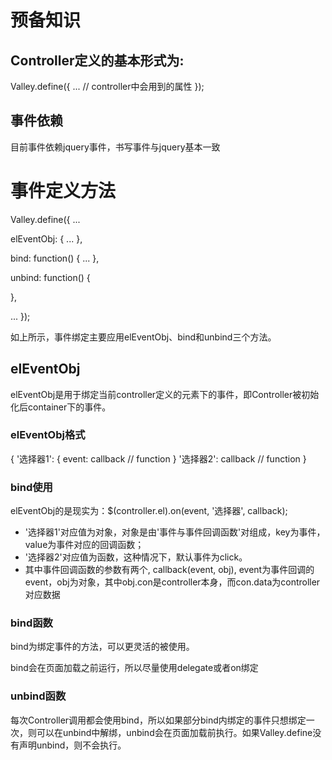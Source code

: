 # 预备知识

## Controller定义的基本形式为:

Valley.define({
  ... // controller中会用到的属性
});

## 事件依赖

目前事件依赖jquery事件，书写事件与jquery基本一致

# 事件定义方法

Valley.define({
  ...

  elEventObj: {
    ...
  },

  bind: function() {
    ...
  },

  unbind: function() {

  },

  ...
});

如上所示，事件绑定主要应用elEventObj、bind和unbind三个方法。

## elEventObj

elEventObj是用于绑定当前controller定义的元素下的事件，即Controller被初始化后container下的事件。

### elEventObj格式

{
  '选择器1': {
    event: callback // function
  }
  '选择器2': callback // function
}

### bind使用

elEventObj的是现实为：$(controller.el).on(event, '选择器', callback);

* '选择器1'对应值为对象，对象是由'事件与事件回调函数'对组成，key为事件，value为事件对应的回调函数；
* '选择器2'对应值为函数，这种情况下，默认事件为click。
* 其中事件回调函数的参数有两个, callback(event, obj), event为事件回调的event，obj为对象，其中obj.con是controller本身，而con.data为controller对应数据

### bind函数

bind为绑定事件的方法，可以更灵活的被使用。

bind会在页面加载之前运行，所以尽量使用delegate或者on绑定

### unbind函数

每次Controller调用都会使用bind，所以如果部分bind内绑定的事件只想绑定一次，则可以在unbind中解绑，unbind会在页面加载前执行。如果Valley.define没有声明unbind，则不会执行。
